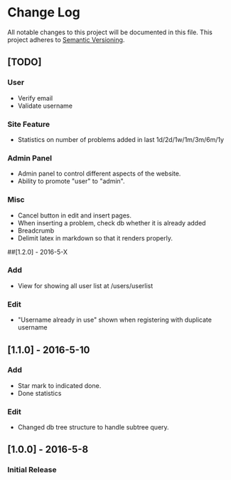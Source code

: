 # Change Log
All notable changes to this project will be documented in this file.
This project adheres to [Semantic Versioning](http://semver.org/).

## [TODO]
### User
- Verify email
- Validate username
### Site Feature
- Statistics on number of problems added in last 1d/2d/1w/1m/3m/6m/1y
### Admin Panel
- Admin panel to control different aspects of the website.
- Ability to promote "user" to "admin".
### Misc
- Cancel button in edit and insert pages.
- When inserting a problem, check db whether it is already added
- Breadcrumb
- Delimit latex in markdown so that it renders properly.

##[1.2.0] - 2016-5-X
### Add
- View for showing all user list at /users/userlist
### Edit
- "Username already in use" shown when registering with duplicate username

## [1.1.0] - 2016-5-10
### Add
- Star mark to indicated done.
- Done statistics
### Edit
- Changed db tree structure to handle subtree query.

## [1.0.0] - 2016-5-8
### Initial Release
